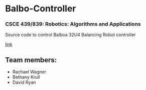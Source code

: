 # Balbo-Controller

### CSCE 439/839: Robotics: Algorithms and Applications

Source code to control Balboa 32U4 Balancing Robot controller

[link](https://www.pololu.com/product/3575)

## Team members:
  - Rachael Wagner
  - Bethany Krull
  - David Ryan

